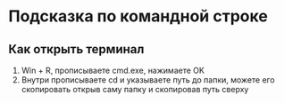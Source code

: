 # Подсказка по командной строке
## Как открыть терминал
1. Win + R, прописываете cmd.exe, нажимаете OK
2.  Внутри прописываете cd и указываете путь до папки, можете его скопировать открыв саму папку и скопировав путь сверху
